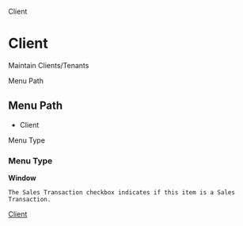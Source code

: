 
Client
# Client


Maintain Clients/Tenants

Menu Path
## Menu Path



- Client

Menu Type
### Menu Type

**Window**

```
The Sales Transaction checkbox indicates if this item is a Sales Transaction.
```

[Client](../../functional-guide/window/window-client.md)